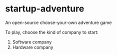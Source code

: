 # startup-adventure

An open-source choose-your-own adventure game


To play, choose the kind of company to start:


1. Software company
2. Hardware company
